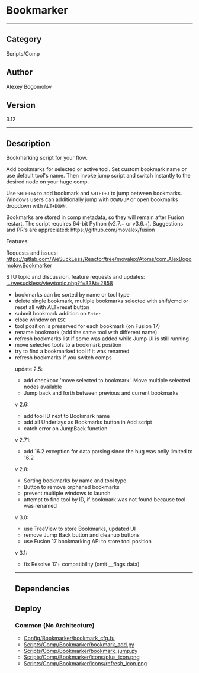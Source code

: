 # Bookmarker
___

## Category
Scripts/Comp

## Author
Alexey Bogomolov

## Version
3.12

___

## Description
<p>Bookmarking script for your flow.</p>
<p>Add bookmarks for selected or active tool. Set custom bookmark name or use default tool's name. Then invoke jump script and switch instantly to the desired node on your huge comp.</p>
<p>Use <code>SHIFT+A</code> to add bookmark and <code>SHIFT+J</code> to jump between bookmarks. Windows users can additionally jump with <code>DOWN/UP</code> or open bookmarks dropdown with <code>ALT+DOWN</code>.</p>   
<p>Bookmarks are stored in comp metadata, so they will remain after Fusion restart. The script requires 64-bit Python (v2.7.+ or v3.6.+).
Suggestions and PR's are appreciated: https://github.com/movalex/fusion</p>
<p>Features:</p>
<p>Requests and issues: <a href="https://gitlab.com/WeSuckLess/Reactor/tree/movalex/Atoms/com.AlexBogomolov.Bookmarker">https://gitlab.com/WeSuckLess/Reactor/tree/movalex/Atoms/com.AlexBogomolov.Bookmarker</a></p>
<p>STU topic and discussion, feature requests and updates: <a href="https://www.steakunderwater.com/wesuckless/viewtopic.php?f=33&t=2858">.../wesuckless/viewtopic.php?f=33&t=2858</a></p>
<ul>
	<li>bookmarks can be sorted by name or tool type</li>
	<li>delete single bookmark, multiple bookmarks selected with shift/cmd or reset all with ALT+reset button</li>
	<li>submit bookmark addition on <code>Enter</code></li>
	<li>close window on <code>ESC</code></li>
	<li>tool position is preserved for each bookmark (on Fusion 17)</li>
	<li>rename bookmark (add the same tool with different name)</li>
	<li>refresh bookmarks list if some was added while Jump UI is still running</li>
    <li>move selected tools to a bookmark position</li>
    <li>try to find a bookmarked tool if it was renamed</li>
    <li>refresh bookmarks if you switch comps</li>
<p>update 2.5:</p>
<ul>
<li> add checkbox 'move selected to bookmark'. Move multiple selected nodes available</li>
<li> Jump back and forth between previous and current bookmarks</li>
</ul>
<p>v 2.6:</p>
<ul>
<li> add tool ID next to Bookmark name</li>
<li> add all Underlays as Bookmarks button in Add script</li>
<li> catch error on JumpBack function</li>
</ul>
<p>v 2.71:</p>
<ul>
<li>add 16.2 exception for data parsing since the bug was onlly limited to 16.2</li>
</ul>
<p>v 2.8:</p>
<ul>
<li>Sorting bookmarks by name and tool type</li>
<li>Button to remove orphaned bookmarks</li>
<li>prevent multiple windows to launch </li>
<li>attempt to find tool by ID, if bookmark was not found because tool was renamed</li>
</ul>
<p>v 3.0:</p>
<ul>
<li>use TreeView to store Bookmarks, updated UI</li>
<li>remove Jump Back button and cleanup buttons</li>
<li>use Fusion 17 bookmarking API to store tool position</li>
</ul>
<p>v 3.1:</p>
<ul>
<li>fix Resolve 17+ compatibility (omit __flags data)</li>
</ul>



___

## Dependencies

## Deploy

### Common (No Architecture)

<ul>
<li><a href="https://gitlab.com/WeSuckLess/Reactor/-/blob/master/Atoms/com.AlexBogomolov.Bookmarker/Config/Bookmarker/bookmark_cfg.fu?ref_type=heads">Config/Bookmarker/bookmark_cfg.fu</a></li>
<li><a href="https://gitlab.com/WeSuckLess/Reactor/-/blob/master/Atoms/com.AlexBogomolov.Bookmarker/Scripts/Comp/Bookmarker/bookmark_add.py?ref_type=heads">Scripts/Comp/Bookmarker/bookmark_add.py</a></li>
<li><a href="https://gitlab.com/WeSuckLess/Reactor/-/blob/master/Atoms/com.AlexBogomolov.Bookmarker/Scripts/Comp/Bookmarker/bookmark_jump.py?ref_type=heads">Scripts/Comp/Bookmarker/bookmark_jump.py</a></li>
<li><a href="https://gitlab.com/WeSuckLess/Reactor/-/blob/master/Atoms/com.AlexBogomolov.Bookmarker/Scripts/Comp/Bookmarker/icons/plus_icon.png?ref_type=heads">Scripts/Comp/Bookmarker/icons/plus_icon.png</a></li>
<li><a href="https://gitlab.com/WeSuckLess/Reactor/-/blob/master/Atoms/com.AlexBogomolov.Bookmarker/Scripts/Comp/Bookmarker/icons/refresh_icon.png?ref_type=heads">Scripts/Comp/Bookmarker/icons/refresh_icon.png</a></li>
</ul>
